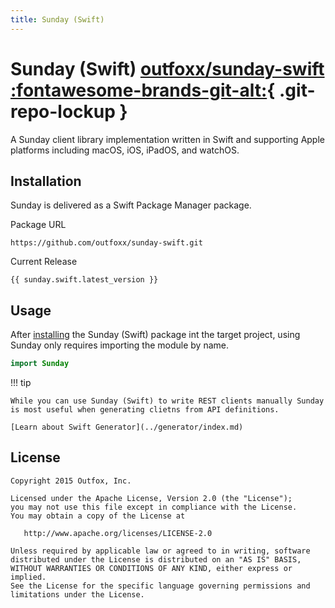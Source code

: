 ```yaml
---
title: Sunday (Swift)
---
```

# Sunday (Swift) [outfoxx/sunday-swift :fontawesome-brands-git-alt:](https://github.com/outfoxx/sunday-swift){ .git-repo-lockup }

A Sunday client library implementation written in Swift and supporting Apple platforms including macOS, iOS, iPadOS, and watchOS.

## Installation

Sunday is delivered as a Swift Package Manager package.

Package URL

	https://github.com/outfoxx/sunday-swift.git

Current Release

	{{ sunday.swift.latest_version }}

## Usage

After [installing](#installation) the Sunday (Swift) package int the target project, using Sunday only requires importing the module by name.


```swift
import Sunday
```


!!! tip

	While you can use Sunday (Swift) to write REST clients manually Sunday is most useful when generating clietns from API definitions.
	
	[Learn about Swift Generator](../generator/index.md)


License
-------

    Copyright 2015 Outfox, Inc.

    Licensed under the Apache License, Version 2.0 (the "License");
    you may not use this file except in compliance with the License.
    You may obtain a copy of the License at

       http://www.apache.org/licenses/LICENSE-2.0

    Unless required by applicable law or agreed to in writing, software
    distributed under the License is distributed on an "AS IS" BASIS,
    WITHOUT WARRANTIES OR CONDITIONS OF ANY KIND, either express or implied.
    See the License for the specific language governing permissions and
    limitations under the License.
